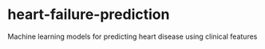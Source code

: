# heart-failure-prediction
Machine learning models for predicting heart disease using clinical features
